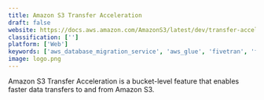 ```yaml
---
title: Amazon S3 Transfer Acceleration
draft: false 
website: https://docs.aws.amazon.com/AmazonS3/latest/dev/transfer-acceleration.html
classification: ['']
platform: ['Web']
keywords: ['aws_database_migration_service', 'aws_glue', 'fivetran', 'funnel', 'oracle_data_integrator', 'singular', 'skyvia', 'starfish_etl', 'stitch', 'supermetrics', 'xplenty']
image: logo.png
---
```

Amazon S3 Transfer Acceleration is a bucket-level feature that enables faster data transfers to and from Amazon S3.